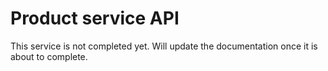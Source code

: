 # Product service API
This service is not completed yet. Will update the documentation once it is about to complete.
